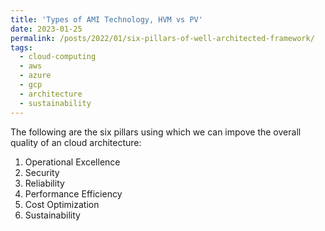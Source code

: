 ```yaml
---
title: 'Types of AMI Technology, HVM vs PV'
date: 2023-01-25
permalink: /posts/2022/01/six-pillars-of-well-architected-framework/
tags:
  - cloud-computing
  - aws
  - azure
  - gcp
  - architecture
  - sustainability
---
```


The following are the six pillars using which we can impove the overall quality of an cloud architecture: 

1. Operational Excellence
2. Security
3. Reliability
4. Performance Efficiency
5. Cost Optimization
6. Sustainability